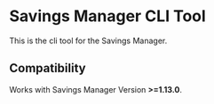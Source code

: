 # Savings Manager CLI Tool
This is the cli tool for the Savings Manager.

## Compatibility
Works with Savings Manager Version **>=1.13.0**.